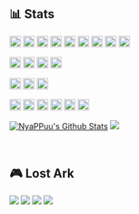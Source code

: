 ## 📊 Stats
<!-- https://badges.pages.dev/ -->
<p>
	<a href="https://github.com/search?q=user%3ANyaPPuu+language%3Acss"><img alt="CSS" src="https://img.shields.io/badge/CSS-1572B6.svg?logo=css3&logoColor=white&style=flat-square" style="height: 20px;"></a>
	<a href="https://github.com/search?q=user%3ANyaPPuu+language%3Ahtml"><img alt="HTML" src="https://img.shields.io/badge/HTML-E34F26.svg?logo=html5&logoColor=white&style=flat-square" style="height: 20px;"></a>
	<a href="https://github.com/search?q=user%3ANyaPPuu+language%3Ajavascript"><img alt="JavaScript" src="https://img.shields.io/badge/JavaScript-F7DF1E.svg?logo=javascript&logoColor=black&style=flat-square" style="height: 20px;"></a>
	<a href="https://github.com/search?q=user%3ANyaPPuu+language%3Ajavascript"><img alt="Node.js" src="https://img.shields.io/badge/Node.js-43853D.svg?logo=node.js&logoColor=white&style=flat-square" style="height: 20px;"></a>
	<a href="https://github.com/search?q=user%3ANyaPPuu+language%3Aphp"><img alt="PHP" src="https://img.shields.io/badge/PHP-777BB4.svg?logo=php&logoColor=white&style=flat-square" style="height: 20px;"></a>
	<a href="https://github.com/search?q=user%3ANyaPPuu+language%3Apython"><img alt="Python" src="https://img.shields.io/badge/Python-14354C.svg?logo=python&logoColor=white&style=flat-square" style="height: 20px;"></a>
	<a href="https://github.com/search?q=user%3ANyaPPuu+language%3Asql"><img alt="SQL" src="https://custom-icon-badges.herokuapp.com/badge/SQL-025E8C.svg?logo=database&logoColor=white&style=flat-square" style="height: 20px;"></a>
	<a href="https://github.com/search?q=user%3ANyaPPuu+language%3Asvg"><img alt="SVG+XML" src="https://img.shields.io/badge/SVG%2BXML-e0982c.svg?logo=svg&logoColor=white&style=flat-square" style="height: 20px;"></a>
	<a href="https://github.com/search?q=user%3ANyaPPuu+language%3AtypeScript"><img alt="TypeScript" src="https://img.shields.io/badge/TypeScript-007ACC.svg?logo=typescript&logoColor=white&style=flat-square" style="height: 20px;"></a>
</p>
<p>
	<a href="#"><img alt="React" src="https://img.shields.io/badge/React-20232a.svg?logo=react&logoColor=%2361DAFB&style=flat-square" style="height: 20px;"></a>
	<a href="#"><img alt="MUI" src="https://img.shields.io/badge/MUI-007FFF?logo=mui&logoColor=fff&style=flat-square" style="height: 20px;"></a>
	<a href="#"><img alt="esbuild" src="https://img.shields.io/badge/esbuild-FFCF00?logo=esbuild&logoColor=000&style=flat-square" style="height: 20px;"></a>
	<a href="#"><img alt="Webpack" src="https://img.shields.io/badge/Webpack-8DD6F9?logo=webpack&logoColor=000&style=flat-square" style="height: 20px;"></a>
</p>

<p>
	<a href="#"><img alt="MySQL" src="https://img.shields.io/badge/MySQL-00f.svg?logo=mysql&logoColor=white&style=flat-square" style="height: 20px;"></a>
	<a href="#"><img alt="Oracle" src ="https://img.shields.io/badge/Oracle-F00000.svg?logo=oracle&logoColor=white&style=flat-square" style="height: 20px;"></a>
	<a href="#"><img alt="SQLite" src ="https://img.shields.io/badge/SQLite-07405e.svg?logo=sqlite&logoColor=white&style=flat-square" style="height: 20px;"></a>
</p>

<p>
	<a href="#"><img alt="Adobe" src="https://img.shields.io/badge/Adobe-FF0000.svg?logo=adobe&logoColor=white&style=flat-square" style="height: 20px;"></a>
	<a href="#"><img alt="Git" src="https://img.shields.io/badge/Git-F05033.svg?logo=git&logoColor=white&style=flat-square" style="height: 20px;"></a>
	<a href="#"><img alt="Google Sheets" src="https://img.shields.io/badge/Google%20Sheets-34A853.svg?logo=google%20sheets&logoColor=white&style=flat-square" style="height: 20px;"></a>
	<a href="#"><img alt="OBS Studio" src="https://img.shields.io/badge/-OBS%20Studio-302E31?logo=obs-studio&logoColor=white&style=flat-square" style="height: 20px;"></a>
	<a href="#"><img alt="Stack Overflow" src="https://img.shields.io/badge/-Stack%20Overflow-FE7A16?logo=stack-overflow&logoColor=white&style=flat-square" style="height: 20px;"></a>
	<a href="#"><img alt="Visual Studio Code" src="https://img.shields.io/badge/Visual%20Studio%20Code-0078d7.svg?logo=visual-studio-code&logoColor=white&style=flat-square" style="height: 20px;"></a>
</p>
<p>
  <a href="https://github.com/anuraghazra/github-readme-stats"><img alt="NyaPPuu's Github Stats" src="https://github-readme-stats.vercel.app/api?username=NyaPPuu&show_icons=true&theme=monokai&hide_border=true" /></a>
  <a href="https://github-readme-stats.vercel.app"><img src="https://github-readme-stats.vercel.app/api/top-langs/?username=NyaPPuu&layout=compact&theme=monokai&hide_border=true" /></a>
</p>
<br />



## 🎮 Lost Ark
<img src="https://img.shields.io/badge/Region-Korea-blue?style=flat-square" /> <img src="https://img.shields.io/badge/Server-Kazeros-red?style=flat-square" /> <img src="https://img.shields.io/badge/Class-Artist-ff69b4?style=flat-square" /> <img src="https://img.shields.io/badge/Level-1590-lightgrey?style=flat-square" />
